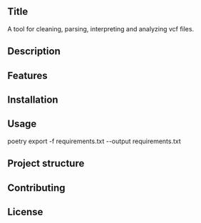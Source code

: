 ## Title 
A tool for cleaning, parsing, interpreting and analyzing vcf files.

## Description

## Features

## Installation 

## Usage
poetry export -f requirements.txt --output requirements.txt

## Project structure

## Contributing

## License 

